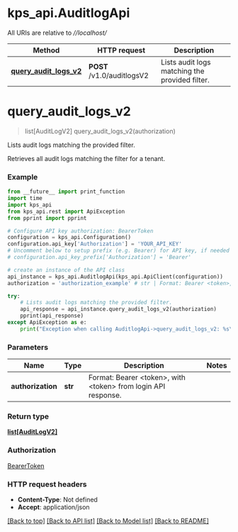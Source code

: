 # kps_api.AuditlogApi

All URIs are relative to *//localhost/*

Method | HTTP request | Description
------------- | ------------- | -------------
[**query_audit_logs_v2**](AuditlogApi.md#query_audit_logs_v2) | **POST** /v1.0/auditlogsV2 | Lists audit logs matching the provided filter.

# **query_audit_logs_v2**
> list[AuditLogV2] query_audit_logs_v2(authorization)

Lists audit logs matching the provided filter.

Retrieves all audit logs matching the filter for a tenant.

### Example
```python
from __future__ import print_function
import time
import kps_api
from kps_api.rest import ApiException
from pprint import pprint

# Configure API key authorization: BearerToken
configuration = kps_api.Configuration()
configuration.api_key['Authorization'] = 'YOUR_API_KEY'
# Uncomment below to setup prefix (e.g. Bearer) for API key, if needed
# configuration.api_key_prefix['Authorization'] = 'Bearer'

# create an instance of the API class
api_instance = kps_api.AuditlogApi(kps_api.ApiClient(configuration))
authorization = 'authorization_example' # str | Format: Bearer <token>, with <token> from login API response.

try:
    # Lists audit logs matching the provided filter.
    api_response = api_instance.query_audit_logs_v2(authorization)
    pprint(api_response)
except ApiException as e:
    print("Exception when calling AuditlogApi->query_audit_logs_v2: %s\n" % e)
```

### Parameters

Name | Type | Description  | Notes
------------- | ------------- | ------------- | -------------
 **authorization** | **str**| Format: Bearer &lt;token&gt;, with &lt;token&gt; from login API response. | 

### Return type

[**list[AuditLogV2]**](AuditLogV2.md)

### Authorization

[BearerToken](../README.md#BearerToken)

### HTTP request headers

 - **Content-Type**: Not defined
 - **Accept**: application/json

[[Back to top]](#) [[Back to API list]](../README.md#documentation-for-api-endpoints) [[Back to Model list]](../README.md#documentation-for-models) [[Back to README]](../README.md)


